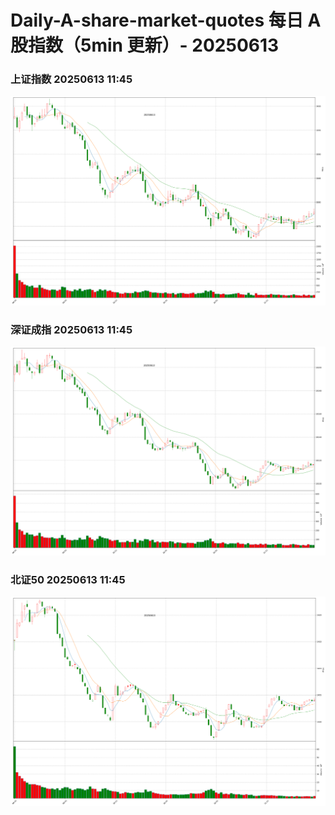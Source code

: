 
# Daily-A-share-market-quotes 每日 A 股指数（5min 更新）- 20250613

### 上证指数 20250613 11:45
![](./fig/2025/6/20250613-sh000001.png)

### 深证成指 20250613 11:45
![](./fig/2025/6/20250613-sz399001.png)

### 北证50 20250613 11:45
![](./fig/2025/6/20250613-bj899050.png)

